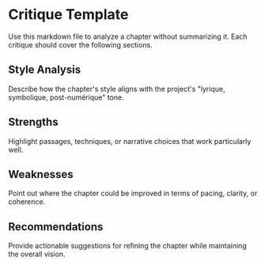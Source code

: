 # Critique Template

Use this markdown file to analyze a chapter without summarizing it. Each critique should cover the following sections.

## Style Analysis
Describe how the chapter's style aligns with the project's "lyrique, symbolique, post-numérique" tone.

## Strengths
Highlight passages, techniques, or narrative choices that work particularly well.

## Weaknesses
Point out where the chapter could be improved in terms of pacing, clarity, or coherence.

## Recommendations
Provide actionable suggestions for refining the chapter while maintaining the overall vision.
